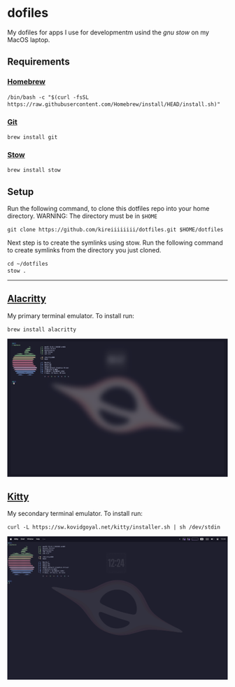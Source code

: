 # dofiles

My dofiles for apps I use for developmentm usind the _gnu stow_ on my MacOS laptop.

## Requirements

### [Homebrew](https://brew.sh/)

```shell
/bin/bash -c "$(curl -fsSL https://raw.githubusercontent.com/Homebrew/install/HEAD/install.sh)"
```

### [Git](https://git-scm.com/)

```shell
brew install git
```

### [Stow](https://www.gnu.org/software/stow/manual/stow.html)

```shell
brew install stow
```

## Setup

Run the following command, to clone this dotfiles repo into your home directory. WARNING: The directory must be in `$HOME`

```shell
git clone https://github.com/kireiiiiiiii/dotfiles.git $HOME/dotfiles
```

Next step is to create the symlinks using stow. Run the following command to create symlinks from the directory you just cloned.

```shell
cd ~/dotfiles
stow .
```

---

## [Alacritty](https://github.com/alacritty/alacritty)

My primary terminal emulator. To install run:

```shell
brew install alacritty
```

![Alacritty terminal screenshot](./public/alacritty.png)

## [Kitty](https://sw.kovidgoyal.net/kitty/)

My secondary terminal emulator. To install run:

```shell
curl -L https://sw.kovidgoyal.net/kitty/installer.sh | sh /dev/stdin
```

![Kitty terminal screenshot](./public/kitty.png)
